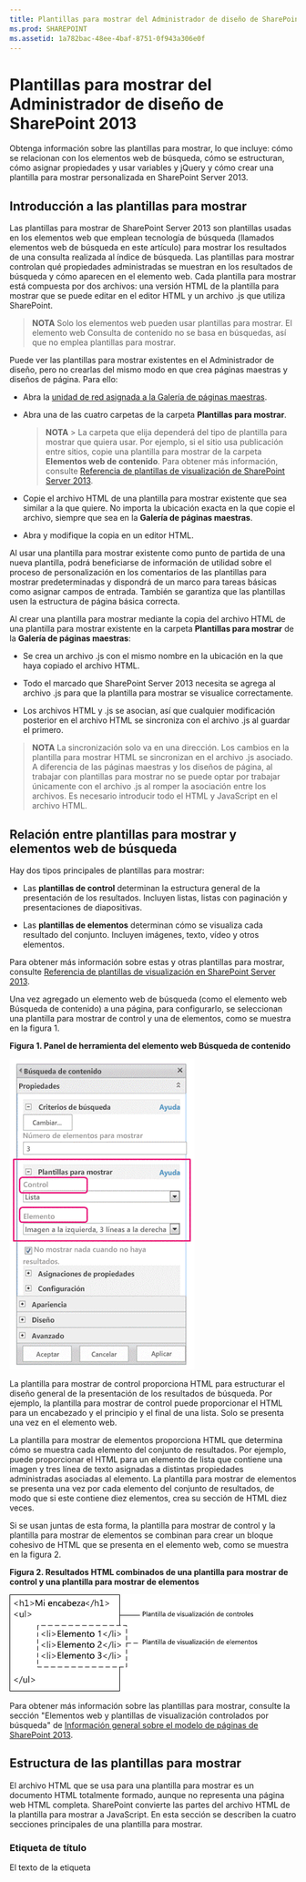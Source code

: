 ```yaml
---
title: Plantillas para mostrar del Administrador de diseño de SharePoint 2013
ms.prod: SHAREPOINT
ms.assetid: 1a782bac-48ee-4baf-8751-0f943a306e0f
---
```



# Plantillas para mostrar del Administrador de diseño de SharePoint 2013
Obtenga información sobre las plantillas para mostrar, lo que incluye: cómo se relacionan con los elementos web de búsqueda, cómo se estructuran, cómo asignar propiedades y usar variables y jQuery y cómo crear una plantilla para mostrar personalizada en SharePoint Server 2013.
## Introducción a las plantillas para mostrar
<a name="bk_introduction"> </a>

Las plantillas para mostrar de SharePoint Server 2013 son plantillas usadas en los elementos web que emplean tecnología de búsqueda (llamados elementos web de búsqueda en este artículo) para mostrar los resultados de una consulta realizada al índice de búsqueda. Las plantillas para mostrar controlan qué propiedades administradas se muestran en los resultados de búsqueda y cómo aparecen en el elemento web. Cada plantilla para mostrar está compuesta por dos archivos: una versión HTML de la plantilla para mostrar que se puede editar en el editor HTML y un archivo .js que utiliza SharePoint.
  
    
    

> **NOTA**
> Solo los elementos web pueden usar plantillas para mostrar. El elemento web Consulta de contenido no se basa en búsquedas, así que no emplea plantillas para mostrar. 
  
    
    

Puede ver las plantillas para mostrar existentes en el Administrador de diseño, pero no crearlas del mismo modo en que crea páginas maestras y diseños de página. Para ello:
  
    
    

- Abra la  [unidad de red asignada a la Galería de páginas maestras](how-to-map-a-network-drive-to-the-sharepoint-2013-master-page-gallery.md).
    
  
- Abra una de las cuatro carpetas de la carpeta **Plantillas para mostrar**.
    
    > **NOTA**
      > La carpeta que elija dependerá del tipo de plantilla para mostrar que quiera usar. Por ejemplo, si el sitio usa publicación entre sitios, copie una plantilla para mostrar de la carpeta **Elementos web de contenido**. Para obtener más información, consulte  [Referencia de plantillas de visualización de SharePoint Server 2013](http://technet.microsoft.com/es-es/library/jj944947.aspx). 
- Copie el archivo HTML de una plantilla para mostrar existente que sea similar a la que quiere. No importa la ubicación exacta en la que copie el archivo, siempre que sea en la **Galería de páginas maestras**.
    
  
- Abra y modifique la copia en un editor HTML.
    
  
Al usar una plantilla para mostrar existente como punto de partida de una nueva plantilla, podrá beneficiarse de información de utilidad sobre el proceso de personalización en los comentarios de las plantillas para mostrar predeterminadas y dispondrá de un marco para tareas básicas como asignar campos de entrada. También se garantiza que las plantillas usen la estructura de página básica correcta.
  
    
    
Al crear una plantilla para mostrar mediante la copia del archivo HTML de una plantilla para mostrar existente en la carpeta **Plantillas para mostrar** de la **Galería de páginas maestras**:
  
    
    

- Se crea un archivo .js con el mismo nombre en la ubicación en la que haya copiado el archivo HTML.
    
  
- Todo el marcado que SharePoint Server 2013 necesita se agrega al archivo .js para que la plantilla para mostrar se visualice correctamente.
    
  
- Los archivos HTML y .js se asocian, así que cualquier modificación posterior en el archivo HTML se sincroniza con el archivo .js al guardar el primero.
    
  

> **NOTA**
> La sincronización solo va en una dirección. Los cambios en la plantilla para mostrar HTML se sincronizan en el archivo .js asociado. A diferencia de las páginas maestras y los diseños de página, al trabajar con plantillas para mostrar no se puede optar por trabajar únicamente con el archivo .js al romper la asociación entre los archivos. Es necesario introducir todo el HTML y JavaScript en el archivo HTML. 
  
    
    


## Relación entre plantillas para mostrar y elementos web de búsqueda
<a name="bk_DTandSWP"> </a>

Hay dos tipos principales de plantillas para mostrar:
  
    
    

- Las **plantillas de control** determinan la estructura general de la presentación de los resultados. Incluyen listas, listas con paginación y presentaciones de diapositivas.
    
  
- Las **plantillas de elementos** determinan cómo se visualiza cada resultado del conjunto. Incluyen imágenes, texto, vídeo y otros elementos.
    
  
Para obtener más información sobre estas y otras plantillas para mostrar, consulte  [Referencia de plantillas de visualización en SharePoint Server 2013](http://technet.microsoft.com/es-es/library/jj944947.aspx).
  
    
    
Una vez agregado un elemento web de búsqueda (como el elemento web Búsqueda de contenido) a una página, para configurarlo, se seleccionan una plantilla para mostrar de control y una de elementos, como se muestra en la figura 1.
  
    
    

**Figura 1. Panel de herramienta del elemento web Búsqueda de contenido**

  
    
    

  
    
    
![Panel de herramientas del elemento web de búsqueda de contenido](images/115_content_search_web_part_tool_pane.gif)
  
    
    
La plantilla para mostrar de control proporciona HTML para estructurar el diseño general de la presentación de los resultados de búsqueda. Por ejemplo, la plantilla para mostrar de control puede proporcionar el HTML para un encabezado y el principio y el final de una lista. Solo se presenta una vez en el elemento web.
  
    
    
La plantilla para mostrar de elementos proporciona HTML que determina cómo se muestra cada elemento del conjunto de resultados. Por ejemplo, puede proporcionar el HTML para un elemento de lista que contiene una imagen y tres línea de texto asignadas a distintas propiedades administradas asociadas al elemento. La plantilla para mostrar de elementos se presenta una vez por cada elemento del conjunto de resultados, de modo que si este contiene diez elementos, crea su sección de HTML diez veces.
  
    
    
Si se usan juntas de esta forma, la plantilla para mostrar de control y la plantilla para mostrar de elementos se combinan para crear un bloque cohesivo de HTML que se presenta en el elemento web, como se muestra en la figura 2.
  
    
    

**Figura 2. Resultados HTML combinados de una plantilla para mostrar de control y una plantilla para mostrar de elementos**

  
    
    

  
    
    
![Resultados HTML combinados de una plantilla para mostrar controles y una plantilla para mostrar elementos](images/sp15Con_CreateDisplayTemplateSP2013_Figure02.png)
  
    
    
Para obtener más información sobre las plantillas para mostrar, consulte la sección "Elementos web y plantillas de visualización controlados por búsqueda" de  [Información general sobre el modelo de páginas de SharePoint 2013](overview-of-the-sharepoint-2013-page-model.md).
  
    
    

## Estructura de las plantillas para mostrar
<a name="bk_DTstructure"> </a>

El archivo HTML que se usa para una plantilla para mostrar es un documento HTML totalmente formado, aunque no representa una página web HTML completa. SharePoint convierte las partes del archivo HTML de la plantilla para mostrar a JavaScript. En esta sección se describen la cuatro secciones principales de una plantilla para mostrar.
  
    
    

### Etiqueta de título

El texto de la etiqueta **<title>** de un archivo de plantilla para mostrar se usa como el nombre para mostrar de la sección **Plantillas para mostrar** del panel de edición del elemento web cuando el elemento web de búsqueda está en modo de edición. El siguiente ejemplo corresponde a la plantilla para mostrar de elementos llamada Item_Picture3Lines.html:
  
    
    

```HTML

<title>Picture on left, 3 lines on right</title>
```


### Propiedades de encabezado

Inmediatamente después de la etiqueta **<title>**, hay un conjunto de elementos personalizados limitado por el siguiente marcado:
  
    
    

```HTML
<!--[if gte mso 9]><xml>
<mso:CustomDocumentProperties>
…
</mso:CustomDocumentProperties>
</xml><![endif]-->

```

Estos elementos y sus propiedades proporcionan importante información al entorno de SharePoint sobre la plantilla para mostrar. En la tabla 1 se describen las propiedades personalizadas que se usan en las plantillas para mostrar.
  
    
    

> **NOTA**
> No todas las propiedades personalizadas se usan en cada plantilla para mostrar. Además, algunas propiedades se pueden cambiar mediante la edición de las propiedades del archivo de la plantilla para mostrar en el Administrador de diseño. 
  
    
    


**Tabla 1. Lista de entradas CustomDocumentProperties**


|**Propiedad**|**Descripción**|
|:-----|:-----|
|**TemplateHidden** <br/> |Valor booleano que indica si se oculta la plantilla para mostrar en la lista de plantillas disponibles en el elemento web. Este valor se puede cambiar en las propiedades del archivo de la plantilla para mostrar.  <br/> |
|**ManagedPropertyMapping** <br/> |Asigna campos expuestos por elementos de los resultados de búsqueda a propiedades disponibles para JavaScript. Solo se usa en plantillas de elementos.  <br/> |
|**MasterPageDescription** <br/> |Proporciona una descripción detallada de la plantilla para mostrar que se muestra a los usuarios del entorno de edición de SharePoint. Este valor se puede cambiar en las propiedades del archivo de la plantilla para mostrar.  <br/> |
|**ContentTypeId** <br/> |Id. del tipo de contenido asociado a la plantilla para mostrar.  <br/> |
|**TargetControlType** <br/> |Indica el contexto en que se emplea la plantilla de contenido. Este valor se puede cambiar en las propiedades del archivo de la plantilla para mostrar.  <br/> |
|**HtmlDesignAssociated** <br/> |Valor booleano que indica si un archivo HTML de plantilla para mostrar tiene un archivo .js asociado.  <br/> |
|**HtmlDesignConversionSucceeded** <br/> |Indica si el proceso de conversión fue correcto. SharePoint agrega de forma automática este valor al archivo, que solo se usa en plantillas para mostrar personalizadas.  <br/> |
|**HtmlDesignStatusAndPreview** <br/> |Contiene la dirección URL del archivo HTML y el texto de la columna **Estado** ( **Conversión correcta** o **Advertencias y errores**). SharePoint agrega de forma automática este valor al archivo, que solo se usa en plantillas para mostrar personalizadas.  <br/> |
   

### Bloque de scripts
<a name="bk_scriptblock"> </a>

Dentro de la etiqueta **<body>**, puede ver la siguiente etiqueta **<script>**:
  
    
    

```HTML

<script>
     $includeLanguageScript(this.url, "~sitecollection/_catalogs/masterpage/Display Templates/Language Files/{Locale}/CustomStrings.js");
</script>
```

Esta línea se incluye de forma predeterminada en todas las plantillas para mostrar. Puede agregar más líneas de código dentro de la etiqueta **<script>** para hacer referencia a archivos CSS o a otros archivos JavaScript de fuera del archivo HTML principal de la plantilla para mostrar. En la tabla 2 se muestran ejemplos de cómo incluir otros recursos.
  
    
    

**Tabla 2. Ejemplos de inclusión de recursos externos en la etiqueta <script>**


|**Si desea incluir lo siguiente:**|**Use el código siguiente:**|
|:-----|:-----|
|Un archivo JavaScript que es parte de la colección de sitios actual  <br/> | `$includeScript(this.url, "~sitecollection/_catalogs/masterpage/Display Templates/Content Web Parts/MyScripts.js");` <br/> |
|Un archivo JavaScript externo  <br/> | `$includeScript(this.url, "http://www.contoso.com/ExternalScript.js");` <br/> |
|Un archivo CSS que es parte de la colección de sitios actual  <br/> | `$includeCSS(this.url, "~sitecollection/_catalogs/masterpage/Display Templates/Content Web Parts/MyCSS.css");` <br/> |
|Un archivo CSS que está en una ubicación relativa a la plantilla para mostrar actual  <br/> | `$includeCSS(this.url,"../../MyStyles/MyCSS.css");` <br/> |
   

> **NOTA**
> Si se necesita **aprobación de contenido** para los elementos de la Galería de páginas maestras, es necesario publicar todos los archivos de recursos (incluidos archivos CSS y .js) antes ponerlos a disposición de páginas maestras y diseños de página. Para obtener más información, consulte [Requerir la aprobación de elementos en una lista o biblioteca de sitio](http://office.microsoft.com/es-es/sharepoint-help/require-approval-of-items-in-a-site-list-or-library-HA102853936.aspx?CTT=1). 
  
    
    


### Bloque DIV
<a name="bk_scriptblock"> </a>

Detrás de la etiqueta **<script>** hay una etiqueta **<div>** con un Id. De forma predeterminada, el Id. de esta etiqueta **<div>** coincide con el nombre del archivo HTML. Cualquier HTML o código que quiera que proporcione la plantilla para mostrar debe incluirse dentro de esta etiqueta **<div>**. Sin embargo, la propia etiqueta no se incluye en el marcado que se presenta en la página web en tiempo de ejecución. 
  
    
    

> **NOTA**
> Si quiere asignar un estilo CSS o un Id. al bloque de HTML presentado en la página en tiempo de ejecución, puede agregar una nueva etiqueta dentro de la primera etiqueta **<div>**. También puede asignar un estilo CSS o un Id. al HTML que rodea a la variable  `_#= ctx.RenderGroups(ctx) =#_` en la plantilla de control. La variable `_#= ctx.RenderGroups(ctx) =#_` se usa para presentar el HTML que rodea a los resultados de la consulta presentados por la plantilla de elementos.
  
    
    

En la primera etiqueta **<div>** verá código dentro de bloques de comentarios que comienzan por **<!--#_** y terminan por **_#-->**. El código JavaScript se usa dentro de estos bloques y el HTML fuera de ellos. También puede usar estos bloques para controlar el HTML con instrucciones condicionales. Para ello, use un bloque de comentarios con la instrucción condicional y el corchete de apertura seguidos del HTML, seguido todo ello de otro bloque de comentarios con el corchete de cierre. En el siguiente ejemplo, la etiqueta delimitadora se presenta en la página únicamente si el valor del objeto **linkURL** no está vacío.
  
    
    



```HTML

<!--#_
if(!linkURL.isEmpty)
{
_#-->
     <a class="cbs-pictureImgLink" href="_#= linkURL =#_" title="_#= $htmlEncode(line1.defaultValueRenderer(line1)) =#_" id="_#= pictureLinkId =#_">
<!--#_
}
_#-->

```


## Asignación de propiedades de entrada y obtención de sus valores
<a name="bk_mapproperties"> </a>

La sección de encabezado de una plantilla para mostrar de elementos tiene una propiedad de documento personalizada llamada **ManagedPropertyMapping**. Esta propiedad toma las propiedades administradas usadas por la búsqueda y las asigna a valores que la plantilla para mostrar puede utilizar. La propiedad es una lista de valores delimitados por comas con el siguiente formato: ' _nombre para mostrar de la propiedad_'{ _nombre de la propiedad_}:' _propiedad administrada_'. Por ejemplo,  `'Picture URL'{Picture URL}:'PublishingImage;PictureURL;PictureThumbnailURL'`.
  
    
    
Vamos a examinar el formato más detalladamente:
  
    
    

-  _nombre para mostrar de la propiedad_ es el nombre de la propiedad que se muestra en el panel de edición del elemento web al seleccionar la plantilla para mostrar.
    
  
-  _nombre de la propiedad_ es un identificador que usa recursos de cadena localizados para buscar el nombre de la propiedad administrada. También es el valor que aparece en la sección **Asignaciones de propiedades** del menú de configuración de elementos web. Al editar la configuración de un elemento web, puede cambiar este valor para modificar qué propiedad administrada está asociada con el campo que aparece en el elemento web.
    
  
-  _propiedad administrada_ es una cadena de una o más propiedades administradas, separadas por puntos y coma. En tiempo de ejecución, la lista se evalúa de izquierda a derecha y se asignará el primer valor que coincida con el nombre de una propiedad administrada del elemento de búsqueda actual a esta ranura. Eso permite escribir una plantilla para mostrar que pueda funcionar con varios tipos de elementos y que pueda usar una presentación coherente si hay propiedades compatibles.
    
  
Después de asignar una propiedad, puede obtener su valor en script mediante el siguiente código:  `var pictureURL = $getItemValue(ctx, "Picture URL");`
  
    
    
El segundo parámetro que se pasa a **$getItemValue()** debe coincidir con el nombre de la propiedad para mostrar entre comillas simples usado en el elemento **ManagedPropertyMapping**. En este ejemplo, **Picture URL** es el nombre de la propiedad que se pasa a **$getItemValue()**.
  
    
    
Este código devuelve un objeto de información de valor ( **valueInfoObj**). Este objeto contiene una representación sin procesar del valor de entrada, junto con el valor con un cifrado predeterminado aplicado.
  
    
    
Puede usar variables dentro de la secciones de JavaScript como haría normalmente para manipular variables y crear cadenas HTML para presentar en la página en tiempo de ejecución. Sin embargo, para hacer referencia a variables declaradas en el script directamente en el HTML, tiene que usar el siguiente formato: _#=  _nombreDeVariable_ =#_. Por ejemplo, para usar la variable **pictureURL** como el valor de una imagen, use el siguiente HTML: `<img src="_#= pictureURL =#_" />`
  
    
    

## Uso de jQuery con las plantillas para mostrar
<a name="bk_jQuery"> </a>

Puede usar jQuery con las plantillas para mostrar, pero tenga en cuenta dos importantes factores:
  
    
    

- Para incluir las bibliotecas de jQuery en la plantilla para mostrar, siga las instrucciones descritas en la sección  [Bloque de scripts](#bk_scriptblock) anteriormente en este artículo.
    
  
- Si usa selectores de Id. en jQuery, utilice el siguiente código para crear una variable para el Id.:  `var containerQueryId = '#' + '_#= containerId =#_';`
    
    Para hacer referencia al selector en jQuery, use el siguiente código:  `$('_#= containerQueryId =#_')`
    
  

## Creación de una plantilla para mostrar
<a name="bk_createDT"> </a>

Para poder crear una plantilla para mostrar mediante el siguiente procedimiento, debe tener una unidad de red asignada que dirija a la **Galería de páginas maestras**. Para obtener más información, consulte  [Procedimiento para asignar una unidad de red a la Galería de páginas maestras de SharePoint 2013](how-to-map-a-network-drive-to-the-sharepoint-2013-master-page-gallery.md).
  
    
    

### Para crear una plantilla para mostrar


1. En el Explorador de Windows, abra la unidad de red asignada a la **Galería de páginas maestras**.
    
  
2. Abra la carpeta **Plantillas para mostrar** y, a continuación, la carpeta **Elementos web de contenido**.
    
  
3. Copie el archivo HTML de una plantilla para mostrar que sea similar a la que desea crear. Para ver una lista de las plantillas para mostrar predeterminadas y sus descripciones, consulte  [Referencia de plantillas de visualización en SharePoint Server 2013](http://technet.microsoft.com/es-es/library/jj944947.aspx).
    
    En este punto, SharePoint Server 2013 copia el archivo HTML en un archivo .js con el mismo nombre. Por ejemplo, si el archivo HTML copiado se llama Item_Picture3Line_copy.html, también se crea un archivo .js correspondiente llamado Item_Picture3Lines_copy.js. Si decide cambiar el nombre del archivo, el nombre del archivo .js correspondiente también cambia.
    
  
4. Para personalizar la plantilla para mostrar, edite el archivo HTML que reside en el servidor mediante el editor HTML para abrir y editar el archivo HTML en la unidad asignada. Cada vez que guarde el archivo HTML, los cambios se sincronizarán con el archivo .js asociado.
    
  
5. Vaya al sitio de publicación.
    
  
6. En la esquina superior derecha de la página, elija **Configuración** y luego **Administrador de diseño**.
    
  
7. En el Administrador de diseño, en el panel de navegación izquierdo, elija **Editar plantillas para mostrar**. El archivo HTML ahora aparece con una columna **Estado** que muestra uno de dos estados:
    
  - **Advertencias y errores**
    
  
  - **Conversión correcta**
    
  

    > **NOTA**
      > A diferencia de las páginas maestras y los diseños de página, no se puede usar la página de vista previa para obtener una vista previa de servidor activa de la plantilla para mostrar. Para obtener una vista previa de la plantilla para mostrar, tiene que agregar un elemento web Búsqueda de contenido a una página y luego aplicar la plantilla para mostrar en el panel de edición del elemento web Búsqueda de contenido. Si hay algún error en la plantilla para mostrar, el elemento web Búsqueda de contenido muestra un mensaje de error. Los errores tienen que corregirse para que la plantilla para mostrar se muestre correctamente. 
8. Para corregir cualquier error, edite el archivo HTML que reside en el servidor mediante el editor HTML para abrir y editar el archivo HTML en la unidad asignada. Guarde la plantilla para mostrar y luego vuelva a cargar la página que contiene el elemento web Búsqueda de contenido que usa la plantilla para mostrar.
    
  

## Recursos adicionales
<a name="bk_addresources"> </a>


-  [Información general sobre el Administrador de diseño de SharePoint 2013](overview-of-design-manager-in-sharepoint-2013.md)
    
  
-  [Desarrollar el diseño del sitio en SharePoint 2013](develop-the-site-design-in-sharepoint-2013.md)
    
  
-  [Cómo convertir un archivo HTML en una página maestra en SharePoint 2013](how-to-convert-an-html-file-into-a-master-page-in-sharepoint-2013.md)
    
  
-  [Cómo crear un diseño de página en SharePoint 2013](how-to-create-a-page-layout-in-sharepoint-2013.md)
    
  
-  [Capacidades de personalización de marca y diseño de SharePoint 2013 Design Manager](sharepoint-2013-design-manager-branding-and-design-capabilities.md)
    
  

